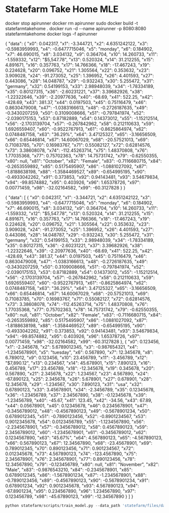 # Statefarm Take Home MLE



docker stop apirunner
docker rm apirunner
sudo docker build -t statefarmtakehome .
docker run -d --name apirunner -p 8080:8080 statefarmtakehome
docker logs -f apirunner


{
    "data": {
        "x0": 0.042317,
        "x1": -3.344721,
        "x2": 4.6351242122,
        "x3": -0.5983959993,
        "x4": -0.6477715046,
        "x5": "monday",
        "x6": 0.184902,
        "x7": 46.690015,
        "x8": 3.034132,
        "x9": 0.364704,
        "x10": 14.260733,
        "x11": -1.559332,
        "x12": "$5,547.78",
        "x13": 0.520324,
        "x14": 31.212255,
        "x15": 4.891671,
        "x16": 0.357763,
        "x17": 14.766366,
        "x18": -17.467243,
        "x19": 0.224628,
        "x20": 0.096752,
        "x21": 1.305564,
        "x22": 0.353632,
        "x23": 3.909028,
        "x24": -91.273052,
        "x25": 1.396952,
        "x26": 4.401593,
        "x27": 0.443086,
        "x28": 14.048787,
        "x29": -0.932243,
        "x30": 5.255472,
        "x31": "germany",
        "x32": 0.54199153,
        "x33": 2.98948039,
        "x34": -1.78334189,
        "x35": 0.80127315,
        "x36": -2.60231221,
        "x37": 3.39682926,
        "x38": -1.22322646,
        "x39": -2.20977636,
        "x40": -68.69,
        "x41": 522.25,
        "x42": -428.69,
        "x43": 381.37,
        "x44": 0.0197503,
        "x45": 0.75116479,
        "x46": 0.8630479008,
        "x47": -1.0383166613,
        "x48": -0.2726187635,
        "x49": -0.3430207259,
        "x50": 0.3109008666,
        "x51": -0.797841974,
        "x52": -2.0390175153,
        "x53": 0.87182889,
        "x54": 0.14373012,
        "x55": -1.15212514,
        "x56": -2.1703139704,
        "x57": -0.267842962,
        "x58": 0.212110633,
        "x59": 1.6926559407,
        "x60": -0.9522767913,
        "x61": -0.8625864974,
        "x62": 0.0748487158,
        "x63": "36.29%",
        "x64": 3.47125327,
        "x65": -3.16656509,
        "x66": 0.65446814,
        "x67": 14.60067029,
        "x68": -20.57521013,
        "x69": 0.71083785,
        "x70": 0.16983767,
        "x71": 0.55082127,
        "x72": 0.62814576,
        "x73": 3.38608078,
        "x74": -112.45263714,
        "x75": 1.48370808,
        "x76": 1.77035368,
        "x77": 0.75702363,
        "x78": 14.75731742,
        "x79": -0.62550355,
        "x80": null,
        "x81": "October",
        "x82": "Female",
        "x83": -0.7116680715,
        "x84": -0.2653559892,
        "x85": 0.5175495907,
        "x86": -1.0881027092,
        "x87": -1.8188638198,
        "x88": -1.3584469527,
        "x89": -0.654995195,
        "x90": -0.4933042262,
        "x91": 0.373853,
        "x92": 0.94143481,
        "x93": 3.54679834,
        "x94": -99.8574882,
        "x95": 0.403926,
        "x96": 1.65378726,
        "x97": 0.00771459,
        "x98": -32.02164582,
        "x99": -60.3127828
    }
}



{
    "data": [
        {
            "x0": 0.042317,
            "x1": -3.344721,
            "x2": 4.6351242122,
            "x3": -0.5983959993,
            "x4": -0.6477715046,
            "x5": "monday",
            "x6": 0.184902,
            "x7": 46.690015,
            "x8": 3.034132,
            "x9": 0.364704,
            "x10": 14.260733,
            "x11": -1.559332,
            "x12": "$5,547.78",
            "x13": 0.520324,
            "x14": 31.212255,
            "x15": 4.891671,
            "x16": 0.357763,
            "x17": 14.766366,
            "x18": -17.467243,
            "x19": 0.224628,
            "x20": 0.096752,
            "x21": 1.305564,
            "x22": 0.353632,
            "x23": 3.909028,
            "x24": -91.273052,
            "x25": 1.396952,
            "x26": 4.401593,
            "x27": 0.443086,
            "x28": 14.048787,
            "x29": -0.932243,
            "x30": 5.255472,
            "x31": "germany",
            "x32": 0.54199153,
            "x33": 2.98948039,
            "x34": -1.78334189,
            "x35": 0.80127315,
            "x36": -2.60231221,
            "x37": 3.39682926,
            "x38": -1.22322646,
            "x39": -2.20977636,
            "x40": -68.69,
            "x41": 522.25,
            "x42": -428.69,
            "x43": 381.37,
            "x44": 0.0197503,
            "x45": 0.75116479,
            "x46": 0.8630479008,
            "x47": -1.0383166613,
            "x48": -0.2726187635,
            "x49": -0.3430207259,
            "x50": 0.3109008666,
            "x51": -0.797841974,
            "x52": -2.0390175153,
            "x53": 0.87182889,
            "x54": 0.14373012,
            "x55": -1.15212514,
            "x56": -2.1703139704,
            "x57": -0.267842962,
            "x58": 0.212110633,
            "x59": 1.6926559407,
            "x60": -0.9522767913,
            "x61": -0.8625864974,
            "x62": 0.0748487158,
            "x63": "36.29%",
            "x64": 3.47125327,
            "x65": -3.16656509,
            "x66": 0.65446814,
            "x67": 14.60067029,
            "x68": -20.57521013,
            "x69": 0.71083785,
            "x70": 0.16983767,
            "x71": 0.55082127,
            "x72": 0.62814576,
            "x73": 3.38608078,
            "x74": -112.45263714,
            "x75": 1.48370808,
            "x76": 1.77035368,
            "x77": 0.75702363,
            "x78": 14.75731742,
            "x79": -0.62550355,
            "x80": null,
            "x81": "October",
            "x82": "Female",
            "x83": -0.7116680715,
            "x84": -0.2653559892,
            "x85": 0.5175495907,
            "x86": -1.0881027092,
            "x87": -1.8188638198,
            "x88": -1.3584469527,
            "x89": -0.654995195,
            "x90": -0.4933042262,
            "x91": 0.373853,
            "x92": 0.94143481,
            "x93": 3.54679834,
            "x94": -99.8574882,
            "x95": 0.403926,
            "x96": 1.65378726,
            "x97": 0.00771459,
            "x98": -32.02164582,
            "x99": -60.3127828
        },
        {
            "x0": 0.123456,
            "x1": -2.345678,
            "x2": 5.6789012345,
            "x3": -0.987654321,
            "x4": -1.2345678901,
            "x5": "tuesday",
            "x6": 0.567890,
            "x7": 12.345678,
            "x8": 6.789012,
            "x9": 0.123456,
            "x10": 23.456789,
            "x11": -3.456789,
            "x12": "$7,890.12",
            "x13": 0.234567,
            "x14": 45.678901,
            "x15": 7.890123,
            "x16": 0.456789,
            "x17": 23.456789,
            "x18": -12.345678,
            "x19": 0.345678,
            "x20": 0.567890,
            "x21": 2.345678,
            "x22": 1.234567,
            "x23": 4.567890,
            "x24": -67.890123,
            "x25": 2.345678,
            "x26": 5.678901,
            "x27": 0.678901,
            "x28": 12.345678,
            "x29": -1.234567,
            "x30": 7.890123,
            "x31": "usa",
            "x32": 0.67890123,
            "x33": 3.45678901,
            "x34": -2.3456789,
            "x35": 0.12345678,
            "x36": -1.23456789,
            "x37": 2.34567890,
            "x38": -0.12345678,
            "x39": -1.23456789,
            "x40": -45.67,
            "x41": 123.45,
            "x42": -34.56,
            "x43": 67.89,
            "x44": 0.05678901,
            "x45": 0.12345678,
            "x46": 0.2345678901,
            "x47": -0.3456789012,
            "x48": -0.4567890123,
            "x49": -0.5678901234,
            "x50": 0.6789012345,
            "x51": -0.7890123456,
            "x52": -0.8901234567,
            "x53": 0.9012345678,
            "x54": 0.0123456789,
            "x55": -1.1234567890,
            "x56": -2.2345678901,
            "x57": -0.3456789012,
            "x58": 0.4567890123,
            "x59": 2.3456789012,
            "x60": -1.2345678901,
            "x61": -0.3456789012,
            "x62": 0.1234567890,
            "x63": "45.67%",
            "x64": 4.567890123,
            "x65": -4.567890123,
            "x66": 0.567890123,
            "x67": 12.34567890,
            "x68": -23.45678901,
            "x69": 0.789012345,
            "x70": 0.890123456,
            "x71": 0.901234567,
            "x72": 0.012345678,
            "x73": 4.567890123,
            "x74": -123.4567890,
            "x75": 2.345678901,
            "x76": 2.345678901,
            "x77": 0.890123456,
            "x78": 12.34567890,
            "x79": -0.123456789,
            "x80": null,
            "x81": "November",
            "x82": "Male",
            "x83": -0.9876543210,
            "x84": -0.2345678901,
            "x85": 0.6789012345,
            "x86": -1.5678901234,
            "x87": -1.2345678901,
            "x88": -0.7890123456,
            "x89": -0.4567890123,
            "x90": -0.5678901234,
            "x91": 0.678901234,
            "x92": 0.9012345678,
            "x93": 4.567890123,
            "x94": -67.8901234,
            "x95": 0.234567890,
            "x96": 1.234567890,
            "x97": 0.123456789,
            "x98": -45.67890123,
            "x99": -12.34567890
        }
    ]
}

```python
python statefarm/scripts/train_model.py --data_path 'statefarm/files/data/exercise_26_train.csv' --model_save_path 'statefarm/files/models/logistic_regression_model.pkl' --preprocessor_save_path 'statefarm/files/models/preprocessor.pkl'
